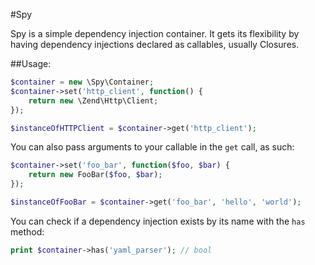 #Spy

Spy is a simple dependency injection container. It gets its flexibility
by having dependency injections declared as callables, usually Closures.

##Usage:

```php
$container = new \Spy\Container;
$container->set('http_client', function() {
	return new \Zend\Http\Client;
});

$instanceOfHTTPClient = $container->get('http_client');
```

You can also pass arguments to your callable in the `get` call,
as such:

```php
$container->set('foo_bar', function($foo, $bar) {
	return new FooBar($foo, $bar);
});

$instanceOfFooBar = $container->get('foo_bar', 'hello', 'world');
```

You can check if a dependency injection exists by its name with the
`has` method:

```php
print $container->has('yaml_parser'); // bool
```

